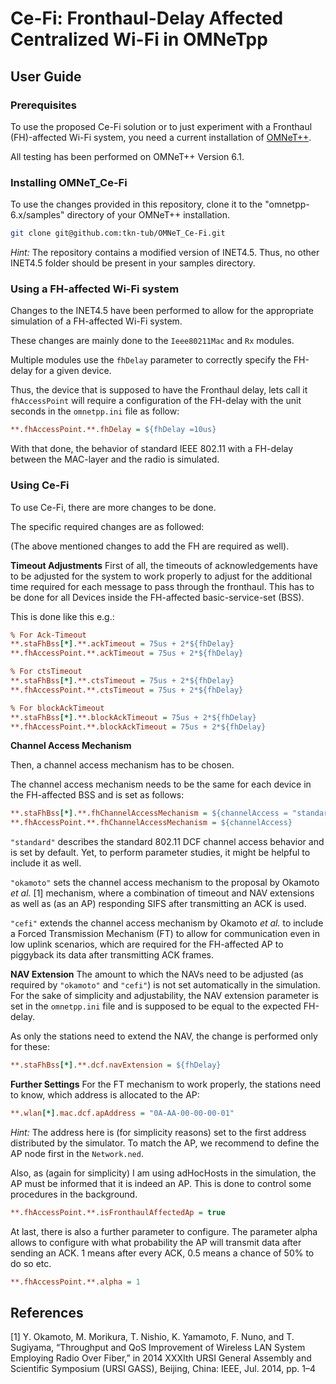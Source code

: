 # Ce-Fi: Fronthaul-Delay Affected Centralized Wi-Fi in OMNeTpp

## User Guide

### Prerequisites
To use the proposed Ce-Fi solution or to just experiment with a Fronthaul (FH)-affected Wi-Fi system, you need a current installation of [OMNeT++](https://omnetpp.org/). 

All testing has been performed on OMNeT++ Version 6.1.

### Installing OMNeT_Ce-Fi
To use the changes provided in this repository, clone it to the "omnetpp-6.x/samples" directory of your OMNeT++ installation.

```bash
git clone git@github.com:tkn-tub/OMNeT_Ce-Fi.git
```
_Hint:_ The repository contains a modified version of INET4.5. Thus, no other INET4.5 folder should be present in your samples directory.  

### Using a FH-affected Wi-Fi system
Changes to the INET4.5 have been performed to allow for the appropriate simulation of a FH-affected Wi-Fi system. 

These changes are mainly done to the `Ieee80211Mac` and `Rx` modules.

Multiple modules use the `fhDelay` parameter to correctly specify the FH-delay for a given device. 

Thus, the device that is supposed to have the Fronthaul delay, lets call it `fhAccessPoint` will require a configuration of the FH-delay with the unit seconds in the `omnetpp.ini` file as follow: 

```.ini
**.fhAccessPoint.**.fhDelay = ${fhDelay =10us}
```

With that done, the behavior of standard IEEE 802.11 with a FH-delay between the MAC-layer and the radio is simulated. 

### Using Ce-Fi 

To use Ce-Fi, there are more changes to be done. 

The specific required changes are as followed: 

(The above mentioned changes to add the FH are required as well).


**Timeout Adjustments**
First of all, the timeouts of acknowledgements have to be adjusted for the system to work properly to adjust for the additional time required for each message to pass through the fronthaul. This has to be done for all Devices inside the FH-affected basic-service-set (BSS). 

This is done like this e.g.:
``` .ini
% For Ack-Timeout
**.staFhBss[*].**.ackTimeout = 75us + 2*${fhDelay}
**.fhAccessPoint.**.ackTimeout = 75us + 2*${fhDelay}

% For ctsTimeout
**.staFhBss[*].**.ctsTimeout = 75us + 2*${fhDelay}
**.fhAccessPoint.**.ctsTimeout = 75us + 2*${fhDelay}

% For blockAckTimeout
**.staFhBss[*].**.blockAckTimeout = 75us + 2*${fhDelay}
**.fhAccessPoint.**.blockAckTimeout = 75us + 2*${fhDelay}
```

**Channel Access Mechanism**

Then, a channel access mechanism has to be chosen. 

The channel access mechanism needs to be the same for each device in the FH-affected BSS and is set as follows: 

``` .ini
**.staFhBss[*].**.fhChannelAccessMechanism = ${channelAccess = "standard", "cefi", "okamoto"}
**.fhAccessPoint.**.fhChannelAccessMechanism = ${channelAccess}
```

`"standard"` describes the standard 802.11 DCF channel access behavior and is set by default. Yet, to perform parameter studies, it might be helpful to include it as well.

`"okamoto"` sets the channel access mechanism to the proposal by Okamoto *et al.* [1] mechanism, where a combination of timeout and NAV extensions as well as (as an AP) responding SIFS after transmitting an ACK is used.

`"cefi"` extends the channel access mechanism by Okamoto *et al.* to include a Forced Transmission Mechanism (FT) to allow for communication even in low uplink scenarios, which are required for the FH-affected AP to piggyback its data after transmitting ACK frames.

**NAV Extension**
The amount to which the NAVs need to be adjusted (as required by `"okamoto"` and `"cefi"`) is not set automatically in the simulation. For the sake of simplicity and adjustability, the NAV extension parameter is set in the `omnetpp.ini` file and is supposed to be equal to the expected FH-delay.

As only the stations need to extend the NAV, the change is performed only for these:

```.ini
**.staFhBss[*].**.dcf.navExtension = ${fhDelay}
```

**Further Settings**
For the FT mechanism to work properly, the stations need to know, which address is allocated to the AP:
``` .ini
**.wlan[*].mac.dcf.apAddress = "0A-AA-00-00-00-01"
```
*Hint:* The address here is (for simplicity reasons) set to the first address distributed by the simulator. To match the AP, we recommend to define the AP node first in the `Network.ned`.

Also, as (again for simplicity) I am using adHocHosts in the simulation, the AP must be informed that it is indeed an AP. This is done to control some procedures in the background.

```.ini
**.fhAccessPoint.**.isFronthaulAffectedAp = true
```

At last, there is also a further parameter to configure. The parameter alpha allows to configure with what probability the AP will transmit data after sending an ACK. 1 means after every ACK, 0.5 means a chance of 50% to do so etc.

``` .ini 
**.fhAccessPoint.**.alpha = 1
```




## References
[1] Y. Okamoto, M. Morikura, T. Nishio, K. Yamamoto, F. Nuno, and T. Sugiyama, “Throughput and QoS Improvement of Wireless LAN System Employing Radio Over Fiber,” in 2014 XXXIth URSI General Assembly and Scientific Symposium (URSI GASS), Beijing, China: IEEE, Jul. 2014, pp. 1–4
